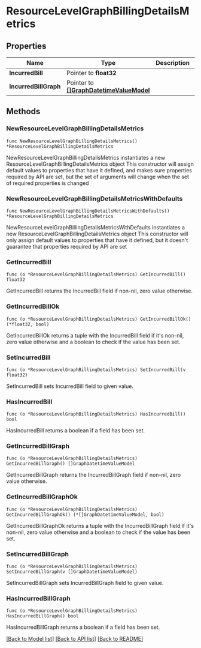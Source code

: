 # ResourceLevelGraphBillingDetailsMetrics

## Properties

Name | Type | Description | Notes
------------ | ------------- | ------------- | -------------
**IncurredBill** | Pointer to **float32** |  | [optional] 
**IncurredBillGraph** | Pointer to [**[]GraphDatetimeValueModel**](GraphDatetimeValueModel.md) |  | [optional] 

## Methods

### NewResourceLevelGraphBillingDetailsMetrics

`func NewResourceLevelGraphBillingDetailsMetrics() *ResourceLevelGraphBillingDetailsMetrics`

NewResourceLevelGraphBillingDetailsMetrics instantiates a new ResourceLevelGraphBillingDetailsMetrics object
This constructor will assign default values to properties that have it defined,
and makes sure properties required by API are set, but the set of arguments
will change when the set of required properties is changed

### NewResourceLevelGraphBillingDetailsMetricsWithDefaults

`func NewResourceLevelGraphBillingDetailsMetricsWithDefaults() *ResourceLevelGraphBillingDetailsMetrics`

NewResourceLevelGraphBillingDetailsMetricsWithDefaults instantiates a new ResourceLevelGraphBillingDetailsMetrics object
This constructor will only assign default values to properties that have it defined,
but it doesn't guarantee that properties required by API are set

### GetIncurredBill

`func (o *ResourceLevelGraphBillingDetailsMetrics) GetIncurredBill() float32`

GetIncurredBill returns the IncurredBill field if non-nil, zero value otherwise.

### GetIncurredBillOk

`func (o *ResourceLevelGraphBillingDetailsMetrics) GetIncurredBillOk() (*float32, bool)`

GetIncurredBillOk returns a tuple with the IncurredBill field if it's non-nil, zero value otherwise
and a boolean to check if the value has been set.

### SetIncurredBill

`func (o *ResourceLevelGraphBillingDetailsMetrics) SetIncurredBill(v float32)`

SetIncurredBill sets IncurredBill field to given value.

### HasIncurredBill

`func (o *ResourceLevelGraphBillingDetailsMetrics) HasIncurredBill() bool`

HasIncurredBill returns a boolean if a field has been set.

### GetIncurredBillGraph

`func (o *ResourceLevelGraphBillingDetailsMetrics) GetIncurredBillGraph() []GraphDatetimeValueModel`

GetIncurredBillGraph returns the IncurredBillGraph field if non-nil, zero value otherwise.

### GetIncurredBillGraphOk

`func (o *ResourceLevelGraphBillingDetailsMetrics) GetIncurredBillGraphOk() (*[]GraphDatetimeValueModel, bool)`

GetIncurredBillGraphOk returns a tuple with the IncurredBillGraph field if it's non-nil, zero value otherwise
and a boolean to check if the value has been set.

### SetIncurredBillGraph

`func (o *ResourceLevelGraphBillingDetailsMetrics) SetIncurredBillGraph(v []GraphDatetimeValueModel)`

SetIncurredBillGraph sets IncurredBillGraph field to given value.

### HasIncurredBillGraph

`func (o *ResourceLevelGraphBillingDetailsMetrics) HasIncurredBillGraph() bool`

HasIncurredBillGraph returns a boolean if a field has been set.


[[Back to Model list]](../README.md#documentation-for-models) [[Back to API list]](../README.md#documentation-for-api-endpoints) [[Back to README]](../README.md)



